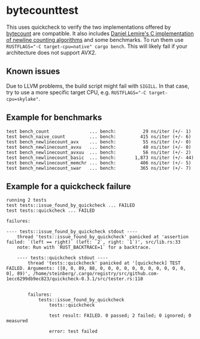 # bytecounttest

This uses quickcheck to verify the two implementations offered by
[bytecount]() are compatible. It also includes [Daniel Lemire's C
implementation of newline counting algorithms](https://github.com/lemire/Code-used-on-Daniel-Lemire-s-blog/blob/master/2017/02/14/newlines.c)
and some benchmarks. To run them use `RUSTFLAGS="-C target-cpu=native"
cargo bench`. This will likely fail if your architecture does not support
AVX2.

## Known issues

Due to LLVM problems, the build script might fail with `SIGILL`.
In that case, try to use a more specific target CPU, e.g.
`RUSTFLAGS="-C target-cpu=skylake"`.

## Example for benchmarks

```
test bench_count               ... bench:          29 ns/iter (+/- 1)
test bench_naive_count         ... bench:         415 ns/iter (+/- 6)
test bench_newlinecount_avx    ... bench:          55 ns/iter (+/- 0)
test bench_newlinecount_avxu   ... bench:          40 ns/iter (+/- 0)
test bench_newlinecount_avxuu  ... bench:          56 ns/iter (+/- 2)
test bench_newlinecount_basic  ... bench:       1,873 ns/iter (+/- 44)
test bench_newlinecount_memchr ... bench:         406 ns/iter (+/- 5)
test bench_newlinecount_swar   ... bench:         365 ns/iter (+/- 7)
```

## Example for a quickcheck failure

```
running 2 tests
test tests::issue_found_by_quickcheck ... FAILED
test tests::quickcheck ... FAILED

failures:

---- tests::issue_found_by_quickcheck stdout ----
    thread 'tests::issue_found_by_quickcheck' panicked at 'assertion failed: `(left == right)` (left: `2`, right: `1`)', src/lib.rs:33
    note: Run with `RUST_BACKTRACE=1` for a backtrace.

    ---- tests::quickcheck stdout ----
        thread 'tests::quickcheck' panicked at '[quickcheck] TEST FAILED. Arguments: ([0, 0, 89, 88, 0, 0, 0, 0, 0, 0, 0, 0, 0, 0, 0, 0], 89)', /home/steinberg/.cargo/registry/src/github.com-1ecc6299db9ec823/quickcheck-0.3.1/src/tester.rs:118


        failures:
            tests::issue_found_by_quickcheck
                tests::quickcheck

                test result: FAILED. 0 passed; 2 failed; 0 ignored; 0 measured

                error: test failed
```

